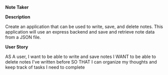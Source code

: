 
 **Note Taker**

 **Description**

 Create an application that can be used to write, save, and delete notes. This application will use an express backend and save and retrieve note data from a JSON file.

**User Story**

AS A user, I want to be able to write and save notes
I WANT to be able to delete notes I've written before
SO THAT I can organize my thoughts and keep track of tasks I need to complete